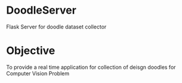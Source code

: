 # DoodleServer
Flask Server for doodle dataset collector

# Objective
To provide a real time application for collection of deisgn doodles for Computer Vision Problem 
